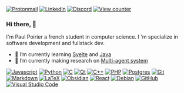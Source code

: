 <a href="mailto:paul.poirier@live.fr@melois.dev"><img alt="Protonmail" src="https://img.shields.io/badge/paul.poirier@live.fr-%23a692ff?style=flat&logo=protonmail&logoColor=white"></a>
<a href="https://www.linkedin.com/in/paul-poirier-612b48264/"><img alt="LinkedIn" src="https://img.shields.io/badge/Paul%20Poirier-%230077B5.svg?style=flat&logo=linkedin&logoColor=white"></a>
<a href="https://discord.com/users/algolbarth"><img alt="Discord" src="https://img.shields.io/badge/algolbarth-%235865F2.svg?style=flat&logo=discord&logoColor=white"></a>
<a href="https://github.com/antonkomarev/github-profile-views-counter"><img alt="View counter" src="https://komarev.com/ghpvc/?username=Algolbarth&color=green"></a>

### Hi there, 👋

I'm Paul Poirier a french student in computer science. I 'm specialize in software development and fullstack dev.

- 🌱 I’m currently learning [Svelte](https://svelte.dev/) and [Java](https://www.java.com/fr/)
- 🔭 I’m currently making research on [Multi-agent system](https://en.wikipedia.org/wiki/Multi-agent_system)

[![Javascript](https://img.shields.io/badge/javascript-3670A0?style=for-the-badge&logo=javascript&logoColor=ffdd54)](https://developer.mozilla.org/fr/docs/Web/JavaScript)
[![Python](https://img.shields.io/badge/python-3670A0?style=for-the-badge&logo=python&logoColor=ffdd54)](https://www.python.org/)
[![C](https://img.shields.io/badge/c-%2300599C.svg?style=for-the-badge&logo=c&logoColor=white)](http://www.open-std.org/jtc1/sc22/wg14/)
[![Qt](https://img.shields.io/badge/Qt-%23217346.svg?style=for-the-badge&logo=Qt&logoColor=white)](https://www.qt.io/)
[![C++](https://img.shields.io/badge/c++-%2300599C.svg?style=for-the-badge&logo=c%2B%2B&logoColor=white)](https://isocpp.org/)
[![PHP](https://img.shields.io/badge/php-%23777BB4.svg?style=for-the-badge&logo=php&logoColor=white)](https://www.php.net/)
[![Postgres](https://img.shields.io/badge/postgres-%23316192.svg?style=for-the-badge&logo=postgresql&logoColor=white)](https://www.postgresql.org/)
[![Git](https://img.shields.io/badge/git-%23F05033.svg?style=for-the-badge&logo=git&logoColor=white)](https://git-scm.com/)
[![Markdown](https://img.shields.io/badge/markdown-%23000000.svg?style=for-the-badge&logo=markdown&logoColor=white)](https://daringfireball.net/projects/markdown/)
[![LaTeX](https://img.shields.io/badge/latex-%23008080.svg?style=for-the-badge&logo=latex&logoColor=white)](https://www.latex-project.org/)
[![Obsidian](https://img.shields.io/badge/Obsidian-%23483699.svg?style=for-the-badge&logo=obsidian&logoColor=white)](https://obsidian.md/)
[![React](https://img.shields.io/badge/react-%2320232a.svg?style=for-the-badge&logo=react&logoColor=%2361DAFB)](https://reactjs.org/)
[![Debian](https://img.shields.io/badge/Debian-D70A53?style=for-the-badge&logo=debian&logoColor=white)](https://www.debian.org/)
[![GitHub](https://img.shields.io/badge/github-%23121011.svg?style=for-the-badge&logo=github&logoColor=white)](https://github.com/)
[![Visual Studio Code](https://img.shields.io/badge/Visual%20Studio%20Code-0078d7.svg?style=for-the-badge&logo=visual-studio-code&logoColor=white)](https://code.visualstudio.com/)
